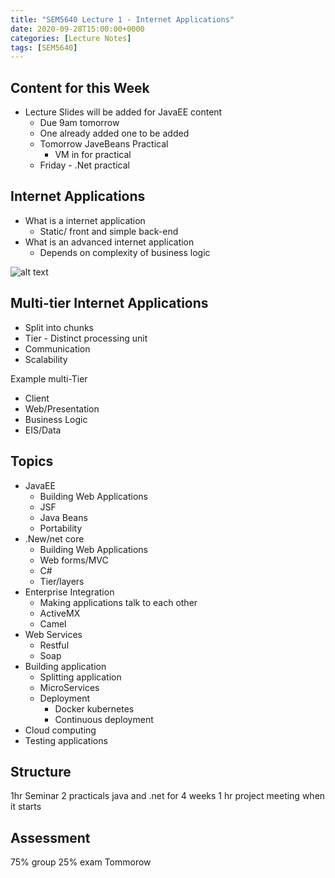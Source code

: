 ```yaml
---
title: "SEM5640 Lecture 1 - Internet Applications"
date: 2020-09-28T15:00:00+0000
categories: [Lecture Notes]
tags: [SEM5640]
---
```


## Content for this Week

* Lecture Slides will be added for JavaEE content
  * Due 9am tomorrow
  * One already added one to be added
  * Tomorrow JaveBeans Practical
    * VM in for practical
  * Friday - .Net practical

## Internet Applications

* What is a internet application
  * Static/ front and simple back-end
* What is an advanced internet application
  * Depends on complexity of business logic

![alt text](/assets/images/magic.png "Logo Title Text 1")

## Multi-tier Internet Applications
  
* Split into chunks
* Tier - Distinct processing unit
* Communication
* Scalability
  
Example multi-Tier

* Client
* Web/Presentation
* Business Logic
* EIS/Data

## Topics

* JavaEE
  * Building Web Applications
  * JSF
  * Java Beans
  * Portability
* .New/net core
  * Building Web Applications
  * Web forms/MVC
  * C#
  * Tier/layers
* Enterprise Integration
  * Making applications talk to each other
  * ActiveMX
  * Camel
* Web Services
  * Restful
  * Soap
* Building application
  * Splitting application
  * MicroServices
  * Deployment
    * Docker kubernetes
    * Continuous deployment
* Cloud computing
* Testing applications

## Structure

1hr Seminar
2 practicals java and .net for 4 weeks
1 hr project meeting when it starts

## Assessment

75% group
25% exam
Tommorow